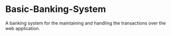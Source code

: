 # Basic-Banking-System
A banking system for the maintaining and handling the transactions over the web application.

